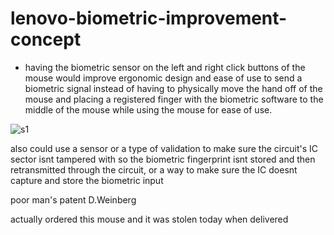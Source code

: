 # lenovo-biometric-improvement-concept

* having the biometric sensor on the left and right click buttons of the mouse would improve ergonomic design and ease of use to send a biometric signal instead of  having to physically move the hand off of the mouse and placing a registered finger with the biometric software to the middle of the mouse while using the mouse for ease of use.

![s1](https://raw.githubusercontent.com/c4pt000/lenovo-biometric-improvement-concept/main/lenovo-improvement.png)


also could use a sensor or a type of validation to make sure the circuit's IC sector isnt tampered with so the biometric fingerprint isnt stored and then retransmitted through the circuit, or a way to make sure the IC doesnt capture and store the biometric input


poor man's patent
D.Weinberg

actually ordered this mouse and it was stolen today when delivered
    
   
         
